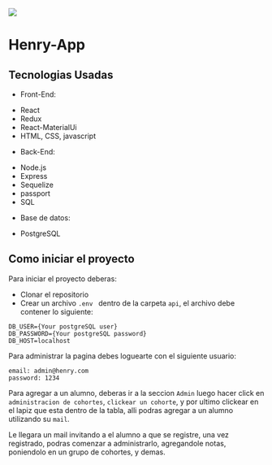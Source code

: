 <p align='left'>
    <img src='https://static.wixstatic.com/media/85087f_0d84cbeaeb824fca8f7ff18d7c9eaafd~mv2.png/v1/fill/w_160,h_30,al_c,q_85,usm_0.66_1.00_0.01/Logo_completo_Color_1PNG.webp' </img>
</p>

# Henry-App

## Tecnologias Usadas

- Front-End:
+ React
+ Redux
+ React-MaterialUi
+ HTML, CSS, javascript

- Back-End:
+ Node.js
+ Express
+ Sequelize
+ passport
+ SQL 

- Base de datos:
+ PostgreSQL

## Como iniciar el proyecto
Para iniciar el proyecto deberas:

- Clonar el repositorio
- Crear un archivo `.env ` dentro de la carpeta `api`, el archivo debe contener lo siguiente:

```
DB_USER={Your postgreSQL user}
DB_PASSWORD={Your postgreSQL password}
DB_HOST=localhost

```

Para administrar la pagina debes loguearte con el siguiente usuario:
```
email: admin@henry.com
password: 1234

```

Para agregar a un alumno, deberas ir a la seccion `Admin` luego hacer click en `administracion de cohortes`, `clickear un cohorte`, y por ultimo clickear en el lapiz que esta dentro de la tabla, alli podras agregar a un alumno utilizando su `mail`.

Le llegara un mail invitando a el alumno a que se registre, una vez registrado, podras comenzar a administrarlo, agregandole notas, poniendolo en un grupo de cohortes, y demas.

